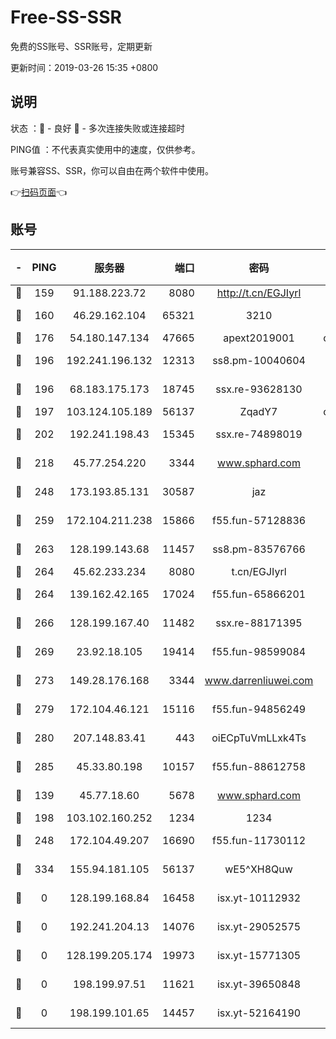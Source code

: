 # Free-SS-SSR

免费的SS账号、SSR账号，定期更新

更新时间：2019-03-26 15:35 +0800

## 说明

状态     ：🙂 - 良好 🙁 - 多次连接失败或连接超时

PING值   ：不代表真实使用中的速度，仅供参考。

账号兼容SS、SSR，你可以自由在两个软件中使用。

👉[扫码页面](https://liesauer.github.io/Free-SS-SSR/)👈

## 账号

|-|PING|服务器|端口|密码|加密方式|区域|
|:----:|:----:|:-----:|-----:|:----:|:----:|:----:|
|🙂|159|91.188.223.72|8080|http://t.cn/EGJIyrl|rc4-md5|RU|
|🙂|160|46.29.162.104|65321|3210|aes-256-ctr|RU|
|🙂|176|54.180.147.134|47665|apext2019001|chacha20|KR|
|🙂|196|192.241.196.132|12313|ss8.pm-10040604|aes-256-cfb|US|
|🙂|196|68.183.175.173|18745|ssx.re-93628130|aes-256-cfb|US|
|🙂|197|103.124.105.189|56137|ZqadY7|chacha20|US|
|🙂|202|192.241.198.43|15345|ssx.re-74898019|aes-256-cfb|US|
|🙂|218|45.77.254.220|3344|www.sphard.com|aes-256-cfb|SG|
|🙂|248|173.193.85.131|30587|jaz|aes-256-cfb|US|
|🙂|259|172.104.211.238|15866|f55.fun-57128836|aes-256-cfb|US|
|🙂|263|128.199.143.68|11457|ss8.pm-83576766|aes-256-cfb|SG|
|🙂|264|45.62.233.234|8080|t.cn/EGJIyrl|rc4-md5|CA|
|🙂|264|139.162.42.165|17024|f55.fun-65866201|aes-256-cfb|SG|
|🙂|266|128.199.167.40|11482|ssx.re-88171395|aes-256-cfb|SG|
|🙂|269|23.92.18.105|19414|f55.fun-98599084|aes-256-cfb|US|
|🙂|273|149.28.176.168|3344|www.darrenliuwei.com|aes-256-cfb|AU|
|🙂|279|172.104.46.121|15116|f55.fun-94856249|aes-256-cfb|SG|
|🙂|280|207.148.83.41|443|oiECpTuVmLLxk4Ts|aes-256-cfb|AU|
|🙂|285|45.33.80.198|10157|f55.fun-88612758|aes-256-cfb|US|
|🙂|139|45.77.18.60|5678|www.sphard.com|aes-256-cfb|JP|
|🙂|198|103.102.160.252|1234|1234|rc4-md5|JP|
|🙂|248|172.104.49.207|16690|f55.fun-11730112|aes-256-cfb|SG|
|🙂|334|155.94.181.105|56137|wE5^XH8Quw|aes-256-cfb|US|
|🙁|0|128.199.168.84|16458|isx.yt-10112932|aes-256-cfb|SG|
|🙁|0|192.241.204.13|14076|isx.yt-29052575|aes-256-cfb|US|
|🙁|0|128.199.205.174|19973|isx.yt-15771305|aes-256-cfb|SG|
|🙁|0|198.199.97.51|11621|isx.yt-39650848|aes-256-cfb|US|
|🙁|0|198.199.101.65|14457|isx.yt-52164190|aes-256-cfb|US|
